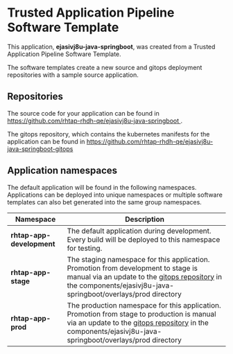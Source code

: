 # Trusted Application Pipeline Software Template

This application, **ejasivj8u-java-springboot**, was created from a Trusted Application Pipeline Software Template.

The software templates create a new source and gitops deployment repositories with a sample source application. 

## Repositories

The source code for your application can be found in [https://github.com/rhtap-rhdh-qe/ejasivj8u-java-springboot ](https://github.com/rhtap-rhdh-qe/ejasivj8u-java-springboot ).
 
The gitops repository, which contains the kubernetes manifests for the application can be found in 
[https://github.com/rhtap-rhdh-qe/ejasivj8u-java-springboot-gitops ](https://github.com/rhtap-rhdh-qe/ejasivj8u-java-springboot-gitops ) 

## Application namespaces 

The default application will be found in the following namespaces. Applications can be deployed into unique namespaces or multiple software templates can also bet generated into the same group namespaces.  

|  Namespace   |  Description   |  
| -------- | -------- |   
| **rhtap-app-development** | The default application during development. Every build will be deployed to this namespace for testing. | 
| **rhtap-app-stage** | The staging namespace for this application. Promotion from development to stage is manual via an update to the [gitops repository](https://github.com/rhtap-rhdh-qe/ejasivj8u-java-springboot-gitops ) in the components/ejasivj8u-java-springboot/overlays/prod directory |  
| **rhtap-app-prod** | The production namespace for this application. Promotion from stage to production is manual via an update to the [gitops repository](https://github.com/rhtap-rhdh-qe/ejasivj8u-java-springboot-gitops ) in the components/ejasivj8u-java-springboot/overlays/prod directory | 
